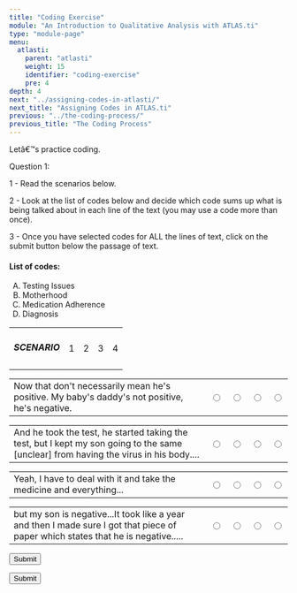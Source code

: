 ```yaml
---
title: "Coding Exercise"
module: "An Introduction to Qualitative Analysis with ATLAS.ti"
type: "module-page"
menu:
  atlasti:
    parent: "atlasti"
    weight: 15
    identifier: "coding-exercise"
    pre: 4
depth: 4
next: "../assigning-codes-in-atlasti/"
next_title: "Assigning Codes in ATLAS.ti"
previous: "../the-coding-process/"
previous_title: "The Coding Process"
---
```

<div class="atlasti"><form method="post" action="."><div class="pageblock"><p>Letâ€™s practice coding.</p>

<div class="cases">
<div class="casetitle">
    Question 1:
  </div>
<div class="casecontent">
<div class="casequestion">
<p>1 - Read the scenarios below.</p>
<p>2 - Look at the list of codes below and decide which code sums up what is being talked about in each line of the text (you may use a code more than once).</p>
<p>3 - Once you have selected codes for ALL the lines of text, click on the submit button below the passage of text.</p>
<form id="form-9" method="post">
</form><form id="matching-form-9">
<!-- go through each question type, note that only the
        rhetorical and matching blocks have form tags -->
<!-- -->
<!-- -->
<!-- adding show answer block for feedback here -->
<!-- end show answer block for feedback here -->
<!-- -->
<h4>List of codes:</h4><!-- Think this is done -->
<div id="codes">
<ol class="answer-codes" type="A">
<li>Testing Issues</li>
<li>Motherhood</li>
<li>Medication Adherence </li>
<li>Diagnosis</li>
</ol>
</div><!--end #codes-->
<table id="header-table" type="A">
<tr>
<td class="code-label"><h5>SCENARIO</h5></td>
<td class="td-ui">
<span>1</span>
</td>
<td class="td-ui">
<span>2</span>
</td>
<td class="td-ui">
<span>3</span>
</td>
<td class="td-ui">
<span>4</span>
</td>
</tr>
</table>
<div id="matching">
<table class="table-matching" type="A">
<tr>
<td class="answer-label">Now that don't necessarily mean he's positive.  My baby's daddy's
not positive, he's negative. </td>
<td class="td-ui user-selection">
<input name="pageblock-63-question9-0" type="radio" value="Testing Issues">
</td>
<td class="td-ui user-selection">
<input name="pageblock-63-question9-0" type="radio" value="Motherhood">
</td>
<td class="td-ui user-selection">
<input name="pageblock-63-question9-0" type="radio" value="Medication Adherence ">
</td>
<td class="td-ui user-selection">
<input name="pageblock-63-question9-0" type="radio" value="Diagnosis">
</td>
</tr>
</table><!--end .table-matching-->
<table class="table-matching" type="A">
<tr>
<td class="answer-label">And he took the test, he started taking  the test, but I kept my son
going to the same [unclear] from having the virus in his body....  </td>
<td class="td-ui user-selection">
<input name="pageblock-63-question9-1" type="radio" value="Testing Issues">
</td>
<td class="td-ui user-selection">
<input name="pageblock-63-question9-1" type="radio" value="Motherhood">
</td>
<td class="td-ui user-selection">
<input name="pageblock-63-question9-1" type="radio" value="Medication Adherence ">
</td>
<td class="td-ui user-selection">
<input name="pageblock-63-question9-1" type="radio" value="Diagnosis">
</td>
</tr>
</table><!--end .table-matching-->
<table class="table-matching" type="A">
<tr>
<td class="answer-label">Yeah, I have to deal with it and take the medicine and everything...</td>
<td class="td-ui user-selection">
<input name="pageblock-63-question9-2" type="radio" value="Testing Issues">
</td>
<td class="td-ui user-selection">
<input name="pageblock-63-question9-2" type="radio" value="Motherhood">
</td>
<td class="td-ui user-selection">
<input name="pageblock-63-question9-2" type="radio" value="Medication Adherence ">
</td>
<td class="td-ui user-selection">
<input name="pageblock-63-question9-2" type="radio" value="Diagnosis">
</td>
</tr>
</table><!--end .table-matching-->
<table class="table-matching" type="A">
<tr>
<td class="answer-label">but my son is negative...It took like a year and then I made sure I
got that piece of paper which states that he is negative.....  </td>
<td class="td-ui user-selection">
<input name="pageblock-63-question9-3" type="radio" value="Testing Issues">
</td>
<td class="td-ui user-selection">
<input name="pageblock-63-question9-3" type="radio" value="Motherhood">
</td>
<td class="td-ui user-selection">
<input name="pageblock-63-question9-3" type="radio" value="Medication Adherence ">
</td>
<td class="td-ui user-selection">
<input name="pageblock-63-question9-3" type="radio" value="Diagnosis">
</td>
</tr>
</table><!--end .table-matching-->
</div><!--end #matching-->
<button class="btn btn-info btn-sm matching-quizblock" type="button">Submit</button>
<div id="comparison"></div>

<!-- -->
<!-- -->
<!-- -->
</form>
<!-- end #matching-form-9-->
<!-- -->
</div><div class="submit-container"><input class="btn btn-info btn-submit-section" type="submit" value="Submit" /></div>
<!-- we want to show the answer no matter what -->
<!-- might be easier to edit question types
    directly since we show answer no matter what -->
<!-- -->
</div>
</div>



</div></form></div>